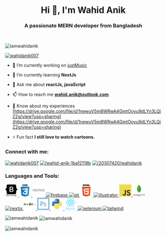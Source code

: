 <h1 align="center">Hi 👋, I'm Wahid Anik</h1>
<h3 align="center">A passionate MERN developer from Bangladesh</h3>

 <img src="https://ik.imagekit.io/dresma/Dresma_Library/manager-openings_NW3bXTTFP.gif"  title="">

<p align="left"> <img src="https://komarev.com/ghpvc/?username=iamwahidanik&label=Profile%20views&color=0e75b6&style=flat" alt="iamwahidanik" /> </p>

<p align="left"> <a href="https://twitter.com/wahidanik007" target="blank"><img src="https://img.shields.io/twitter/follow/wahidanik007?logo=twitter&style=for-the-badge" alt="wahidanik007" /></a> </p>

- 🔭 I’m currently working on [justMusic](https://justmusic-e7600.web.app)

- 🌱 I’m currently learning **NextJs**

- 💬 Ask me about **reactJs, javaScript**

- 📫 How to reach me **wahid.anik@outlook.com**

- 📄 Know about my experiences [https://drive.google.com/file/d/1newuV5m8WRwA4GmtOoyu9dLYn3LQiZ2g/view?usp=sharing](https://drive.google.com/file/d/1newuV5m8WRwA4GmtOoyu9dLYn3LQiZ2g/view?usp=sharing)

- ⚡ Fun fact **I still love to watch cartoons.**

<h3 align="left">Connect with me:</h3>
<p align="left">
<a href="https://twitter.com/wahidanik007" target="blank"><img align="center" src="https://raw.githubusercontent.com/rahuldkjain/github-profile-readme-generator/master/src/images/icons/Social/twitter.svg" alt="wahidanik007" height="30" width="40" /></a>
<a href="https://linkedin.com/in//wahid-anik-1ba12118b" target="blank"><img align="center" src="https://raw.githubusercontent.com/rahuldkjain/github-profile-readme-generator/master/src/images/icons/Social/linked-in-alt.svg" alt="/wahid-anik-1ba12118b" height="30" width="40" /></a>
<a href="https://stackoverflow.com/users//20307420/wahidanik" target="blank"><img align="center" src="https://raw.githubusercontent.com/rahuldkjain/github-profile-readme-generator/master/src/images/icons/Social/stack-overflow.svg" alt="/20307420/wahidanik" height="30" width="40" /></a>
</p>

<h3 align="left">Languages and Tools:</h3>
<p align="left"> <a href="https://getbootstrap.com" target="_blank" rel="noreferrer"> <img src="https://raw.githubusercontent.com/devicons/devicon/master/icons/bootstrap/bootstrap-plain-wordmark.svg" alt="bootstrap" width="40" height="40"/> </a> <a href="https://www.w3schools.com/css/" target="_blank" rel="noreferrer"> <img src="https://raw.githubusercontent.com/devicons/devicon/master/icons/css3/css3-original-wordmark.svg" alt="css3" width="40" height="40"/> </a> <a href="https://expressjs.com" target="_blank" rel="noreferrer"> <img src="https://raw.githubusercontent.com/devicons/devicon/master/icons/express/express-original-wordmark.svg" alt="express" width="40" height="40"/> </a> <a href="https://firebase.google.com/" target="_blank" rel="noreferrer"> <img src="https://www.vectorlogo.zone/logos/firebase/firebase-icon.svg" alt="firebase" width="40" height="40"/> </a> <a href="https://git-scm.com/" target="_blank" rel="noreferrer"> <img src="https://www.vectorlogo.zone/logos/git-scm/git-scm-icon.svg" alt="git" width="40" height="40"/> </a> <a href="https://www.w3.org/html/" target="_blank" rel="noreferrer"> <img src="https://raw.githubusercontent.com/devicons/devicon/master/icons/html5/html5-original-wordmark.svg" alt="html5" width="40" height="40"/> </a> <a href="https://www.adobe.com/in/products/illustrator.html" target="_blank" rel="noreferrer"> <img src="https://www.vectorlogo.zone/logos/adobe_illustrator/adobe_illustrator-icon.svg" alt="illustrator" width="40" height="40"/> </a> <a href="https://developer.mozilla.org/en-US/docs/Web/JavaScript" target="_blank" rel="noreferrer"> <img src="https://raw.githubusercontent.com/devicons/devicon/master/icons/javascript/javascript-original.svg" alt="javascript" width="40" height="40"/> </a> <a href="https://www.mongodb.com/" target="_blank" rel="noreferrer"> <img src="https://raw.githubusercontent.com/devicons/devicon/master/icons/mongodb/mongodb-original-wordmark.svg" alt="mongodb" width="40" height="40"/> </a> <a href="https://nextjs.org/" target="_blank" rel="noreferrer"> <img src="https://cdn.worldvectorlogo.com/logos/nextjs-2.svg" alt="nextjs" width="40" height="40"/> </a> <a href="https://nodejs.org" target="_blank" rel="noreferrer"> <img src="https://raw.githubusercontent.com/devicons/devicon/master/icons/nodejs/nodejs-original-wordmark.svg" alt="nodejs" width="40" height="40"/> </a> <a href="https://www.photoshop.com/en" target="_blank" rel="noreferrer"> <img src="https://raw.githubusercontent.com/devicons/devicon/master/icons/photoshop/photoshop-line.svg" alt="photoshop" width="40" height="40"/> </a> <a href="https://www.python.org" target="_blank" rel="noreferrer"> <img src="https://raw.githubusercontent.com/devicons/devicon/master/icons/python/python-original.svg" alt="python" width="40" height="40"/> </a> <a href="https://reactjs.org/" target="_blank" rel="noreferrer"> <img src="https://raw.githubusercontent.com/devicons/devicon/master/icons/react/react-original-wordmark.svg" alt="react" width="40" height="40"/> </a> <a href="https://www.selenium.dev" target="_blank" rel="noreferrer"> <img src="https://raw.githubusercontent.com/detain/svg-logos/780f25886640cef088af994181646db2f6b1a3f8/svg/selenium-logo.svg" alt="selenium" width="40" height="40"/> </a> <a href="https://tailwindcss.com/" target="_blank" rel="noreferrer"> <img src="https://www.vectorlogo.zone/logos/tailwindcss/tailwindcss-icon.svg" alt="tailwind" width="40" height="40"/> </a> </p>

<p><img align="left" src="https://github-readme-stats.vercel.app/api/top-langs?username=iamwahidanik&show_icons=true&locale=en&layout=compact" alt="iamwahidanik" /></p>

<p>&nbsp;<img align="center" src="https://github-readme-stats.vercel.app/api?username=iamwahidanik&show_icons=true&locale=en" alt="iamwahidanik" /></p>

<p><img align="center" src="https://github-readme-streak-stats.herokuapp.com/?user=iamwahidanik&" alt="iamwahidanik" /></p>
